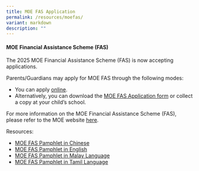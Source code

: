 ```yaml
---
title: MOE FAS Application
permalink: /resources/moefas/
variant: markdown
description: ""
---
```

#### **MOE Financial Assistance Scheme (FAS)**

The 2025 MOE Financial Assistance Scheme (FAS) is now accepting applications. 

Parents/Guardians may apply for MOE FAS through the following modes:

*   You can apply [online](https://go.gov.sg/moe-efas).
*   Alternatively, you can download the [MOE FAS Application form](/files/Forparents/Moefas/MOE_FAS_Application_Form_2025.pdf) or collect a copy at your child’s school. 

For more information on the MOE Financial Assistance Scheme (FAS), please refer to the MOE website <a target="_blank" href="https://www.moe.gov.sg/financial-matters/financial-assistance">here</a>.



Resources: 

* [MOE FAS Pamphlet in Chinese](/files/Forparents/Moefas/MOE_FAS_Pamphlets_CL.pdf)
* [MOE FAS Pamphlet in English](/files/Forparents/Moefas/MOE_FAS_Pamphlets_EL.pdf)
* [MOE FAS Pamphlet in Malay Language](/files/Forparents/Moefas/MOE_FAS_Pamphlets_ML.pdf)
* [MOE FAS Pamphlet in Tamil Language](/files/Forparents/Moefas/MOE_FAS_Pamphlets_TL.pdf)